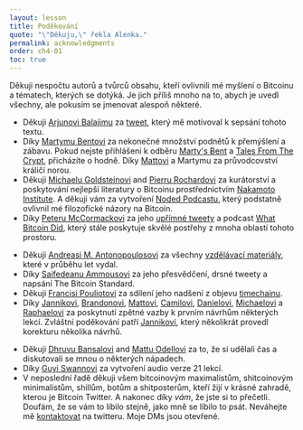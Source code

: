 ```yaml
---
layout: lesson
title: Poděkování
quote: "\"Děkuju,\" řekla Alenka."
permalink: acknowledgments
order: ch4-01
toc: true
---
```


Děkuji nespočtu autorů a tvůrců obsahu, kteří ovlivnili mé myšlení o Bitcoinu 
a tématech, kterých se dotýká. Je jich příliš mnoho na to, abych je uvedl 
všechny, ale pokusím se jmenovat alespoň některé.

<!-- Part I -->
-   Děkuji [Arjunovi Balajimu][Arjun Balaji] za [tweet][the tweet], který mě motivoval k sepsání 
    tohoto textu.
-   Díky [Martymu Bentovi][Marty Bent] za nekonečné množství podnětů k přemýšlení 
    a zábavu. Pokud nejste přihlášeni k odběru [Marty's Ƀent] a [Tales 
    From The Crypt], přicházíte o hodně. Díky [Mattovi][Matt] a Martymu 
    za průvodcovství králičí norou.
-   Děkuji [Michaelu Goldsteinovi][Michael Goldstein] and [Pierru Rochardovi][Pierre Rochard] za kurátorství 
    a poskytování nejlepší literatury o Bitcoinu prostřednictvím [Nakamoto
    Institute]. A děkuji vám za vytvoření [Noded Podcastu][Noded Podcast], který podstatně 
    ovlivnil mé filozofické názory na Bitcoin.
-   Díky [Peteru McCormackovi][Peter McCormack] za jeho [upřímné tweety][honest tweets] a podcast [What
    Bitcoin Did], který stále poskytuje skvělé postřehy z mnoha oblastí 
    tohoto prostoru.
<!-- Part II -->
-   Děkuji [Andreasi M. Antonopoulosovi][Andreas M. Antonopoulos] za všechny [vzdělávací materiály][educational material], 
    které v průběhu let vydal.
-   Díky [Saifedeanu Ammousovi][Saifedean Ammous] za jeho přesvědčení, drsné tweety a napsání 
    The Bitcoin Standard.
-   Děkuji [Francisi Pouliotovi][Francis Pouliot] za sdílení jeho nadšení z objevu [timechainu][timechain].
-   Díky [Jannikovi][Jannik], [Brandonovi][Brandon], [Mattovi][Matt], [Camilovi][Camilo], [Danielovi][Daniel], 
    [Michaelovi][Michael] a [Raphaelovi][Raphael] za poskytnutí zpětné vazby k prvním návrhům 
    některých lekcí. Zvláštní poděkování patří [Jannikovi][Jannik], který několikrát 
    provedl korekturu několika návrhů.
<!-- Part III -->
-   Děkuji [Dhruvu Bansalovi][Dhruv Bansal] and [Mattu Odellovi][Matt] za to, že si udělali čas 
    a diskutovali se mnou o některých nápadech.
-   Díky [Guyi Swannovi][Guy Swann] za vytvoření audio verze 21 lekcí.
-   V neposlední řadě děkuji všem bitcoinovým maximalistům, shitcoinovým 
    minimalistům, shillům, botům a shitposterům, kteří žijí v krásné zahradě, 
    kterou je Bitcoin Twitter. A nakonec díky *vám*, že jste si to přečetli. 
    Doufám, že se vám to líbilo stejně, jako mně se líbilo to psát. Neváhejte 
    mě [kontaktovat][reach out to me] na twitteru. Moje DMs jsou otevřené.

<!-- Twitter -->
[Guy Swann]: https://twitter.com/TheCryptoconomy
[Arjun Balaji]: https://twitter.com/arjunblj
[Saifedean Ammous]: https://twitter.com/saifedean
[Dhruv Bansal]: https://twitter.com/dhruvbansal
[Marty Bent]: https://twitter.com/martybent
[Matt Odell]: https://twitter.com/matt_odell
[Matt]: https://twitter.com/matt_odell
[Michael Goldstein]: https://twitter.com/bitstein
[Pierre Rochard]: https://twitter.com/pierre_rochard
[Hugo Nguyen]: hhttps://twitter.com/hugohano
[Jannik]: https://twitter.com/jnnksbrt
[Camilo]: https://twitter.com/CamiloJdL
[deniz]: https://twitter.com/deniz_zgur
[Michael]: https://twitter.com/michael_rogger
[Daniel]: https://twitter.com/dnlggr
[Raphael]: https://twitter.com/dinemuatta
[Dan Held]: https://twitter.com/danheld
[Vijay Boyapati]: https://twitter.com/real_vijay
[Hasu]: https://twitter.com/hasufl
[Brandon]: https://twitter.com/bquittem
[Andreas M. Antonopoulos]: https://twitter.com/aantonop
[Francis Pouliot]: https://twitter.com/francispouliot_
[timechain]: https://twitter.com/francispouliot_/status/1106028072799744002
[Aleksandar Svetski]:https://twitter.com/AleksSvetski
[Michael Kerbleski]: https://twitter.com/kerbleski
[3Blue1Brown]: https://twitter.com/3blue1brown
[Arjun Balaji]: https://twitter.com/arjunblj
[the tweet]: https://twitter.com/arjunblj/status/1050073234719293440
[Saifedean Ammous]: https://twitter.com/saifedean
[Dhruv Bansal]: https://twitter.com/dhruvbansal
[Matt Odell]: https://twitter.com/matt_odell
[Matt]: https://twitter.com/matt_odell
[Michael Goldstein]: https://twitter.com/bitstein
[Pierre Rochard]: https://twitter.com/pierre_rochard
[Nakamoto Institute]: http://nakamotoinstitute.org
[Jannik]: https://twitter.com/jnnksbrt
[Dan Held]: https://twitter.com/danheld
[Vijay Boyapati]: https://twitter.com/real_vijay
[Peter McCormack]: https://twitter.com/whatbitcoindid
[honest tweets]: https://twitter.com/PeterMcCormack/status/1073196778705559553
[stacking]: https://twitter.com/hashtag/stackingsats
[reach out to me]: https://twitter.com/dergigi

<!-- Pods -->
[Tales From The Crypt]: https://talesfromthecrypt.libsyn.com/
[Noded Podcast]: https://noded.org/
[Marty's Ƀent]: http://eepurl.com/cROArD
[What Bitcoin Did]: https://www.whatbitcoindid.com/podcast

<!-- Other -->
[educational material]: https://antonopoulos.com/

<!-- Wikipedia -->
[alice]: https://en.wikipedia.org/wiki/Alice%27s_Adventures_in_Wonderland
[carroll]: https://en.wikipedia.org/wiki/Lewis_Carroll
